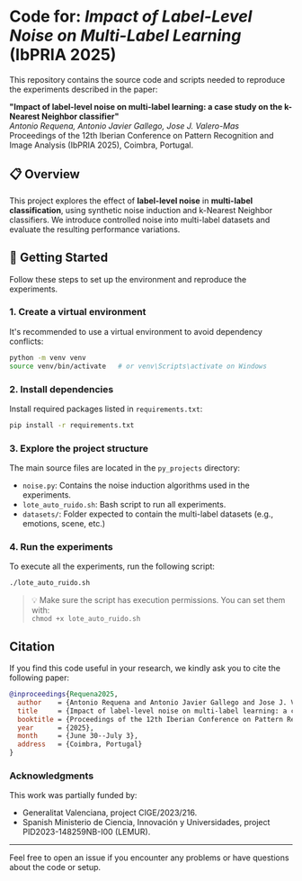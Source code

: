 # Code for: *Impact of Label-Level Noise on Multi-Label Learning* (IbPRIA 2025)

This repository contains the source code and scripts needed to reproduce the experiments described in the paper:

**"Impact of label-level noise on multi-label learning: a case study on the k-Nearest Neighbor classifier"**  
*Antonio Requena, Antonio Javier Gallego, Jose J. Valero-Mas*  
Proceedings of the 12th Iberian Conference on Pattern Recognition and Image Analysis (IbPRIA 2025), Coimbra, Portugal.

## 📋 Overview

This project explores the effect of **label-level noise** in **multi-label classification**, using synthetic noise induction 
and k-Nearest Neighbor classifiers. We introduce controlled noise into multi-label datasets and evaluate the resulting performance variations.

## 🚀 Getting Started

Follow these steps to set up the environment and reproduce the experiments.

### 1. Create a virtual environment

It's recommended to use a virtual environment to avoid dependency conflicts:

```bash
python -m venv venv
source venv/bin/activate   # or venv\Scripts\activate on Windows
```

### 2. Install dependencies

Install required packages listed in `requirements.txt`:

```bash
pip install -r requirements.txt
```

### 3. Explore the project structure

The main source files are located in the `py_projects` directory:

- `noise.py`: Contains the noise induction algorithms used in the experiments.
- `lote_auto_ruido.sh`: Bash script to run all experiments.
- `datasets/`: Folder expected to contain the multi-label datasets (e.g., emotions, scene, etc.)


### 4. Run the experiments

To execute all the experiments, run the following script:

```bash
./lote_auto_ruido.sh
```

> 💡 Make sure the script has execution permissions. You can set them with:  
> `chmod +x lote_auto_ruido.sh`





## Citation

If you find this code useful in your research, we kindly ask you to cite the following paper:

```bibtex
@inproceedings{Requena2025,
  author    = {Antonio Requena and Antonio Javier Gallego and Jose J. Valero-Mas},
  title     = {Impact of label-level noise on multi-label learning: a case study on the k-Nearest Neighbor classifier},
  booktitle = {Proceedings of the 12th Iberian Conference on Pattern Recognition and Image Analysis (IbPRIA 2025)},
  year      = {2025},
  month     = {June 30--July 3},
  address   = {Coimbra, Portugal}
}
```


### Acknowledgments

This work was partially funded by: 
- Generalitat Valenciana, project CIGE/2023/216.
- Spanish Ministerio de Ciencia, Innovación y Universidades, project PID2023-148259NB-I00 (LEMUR).



---

Feel free to open an issue if you encounter any problems or have questions about the code or setup.

